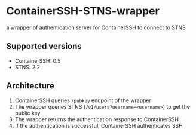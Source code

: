 # ContainerSSH-STNS-wrapper
a wrapper of authentication server for ContainerSSH to connect to STNS

## Supported versions
- ContainerSSH: 0.5
- STNS: 2.2

## Architecture
1. ContainerSSH queries `/pubkey` endpoint of the wrapper
2. The wrapper queries STNS (`/v1/users?username=<username>`) to get the public key
3. The wrapper returns the authentication response to ContainerSSH
4. If the authentication is successful, ContainerSSH authenticates SSH